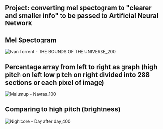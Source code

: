 
## Project: converting mel spectogram to "clearer and smaller info" to be passed to Artificial Neural Network
## Mel Spectogram
![Ivan Torrent - THE BOUNDS OF THE UNIVERSE_200](https://user-images.githubusercontent.com/59181775/80721741-dd754d80-8afe-11ea-81c1-1f8cd566c35e.png)



## Percentage array from left to right as graph (high pitch on left low pitch on right divided into 288 sections or each pixel of image)
![Malumup - Navras_100](https://user-images.githubusercontent.com/59181775/80723968-8f157e00-8b01-11ea-9cd7-7f7f27274296.png)

## Comparing to high pitch (brightness)
![Nightcore - Day after day_400](https://user-images.githubusercontent.com/59181775/80723726-465dc500-8b01-11ea-81b0-7e13d75c1e5a.png)


